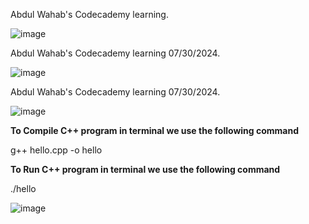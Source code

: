 Abdul Wahab's Codecademy learning.

![image](https://github.com/user-attachments/assets/afcac58e-5bdc-46d6-aa37-f580fa7a7d5e)

Abdul Wahab's Codecademy learning 07/30/2024.

![image](https://github.com/user-attachments/assets/f5925794-b7c5-4239-9c47-8f8a3b1b0fc3)

Abdul Wahab's Codecademy learning 07/30/2024.

![image](https://github.com/user-attachments/assets/771298a4-f3cb-4b3c-aaa2-2fca76c766b2)

**To Compile C++ program in terminal we use the following command**

g++ hello.cpp -o hello

**To Run C++ program in terminal we use the following command**

./hello

![image](https://github.com/user-attachments/assets/a7e2e125-ca32-45cc-8276-16edd98fa8d0)

